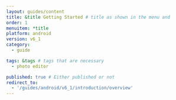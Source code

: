 ```yaml
---
layout: guides/content
title: &title Getting Started # title as shown in the menu and 
order: 1
menuitem: *title
platform: android
version: v6_1
category: 
  - guide

tags: &tags # tags that are necessary
  - photo editor 

published: true # Either published or not 
redirect_to:
  - '/guides/android/v6_1/introduction/overview'
---
```

